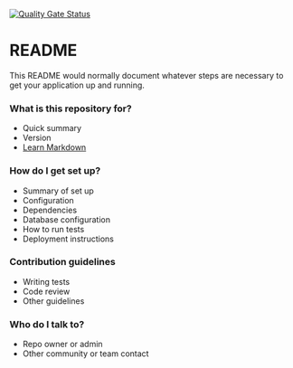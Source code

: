 [![Quality Gate Status](https://sonar.bavenir.eu/api/project_badges/measure?project=auroral-js-gateway&metric=alert_status&token=squ_209c86b285af7fe433b94e069c3b5794302fe13b)](https://sonar.bavenir.eu/dashboard?id=auroral-js-gateway)
# README #

This README would normally document whatever steps are necessary to get your application up and running.

### What is this repository for? ###

* Quick summary
* Version
* [Learn Markdown](https://bitbucket.org/tutorials/markdowndemo)

### How do I get set up? ###

* Summary of set up
* Configuration
* Dependencies
* Database configuration
* How to run tests
* Deployment instructions

### Contribution guidelines ###

* Writing tests
* Code review
* Other guidelines

### Who do I talk to? ###

* Repo owner or admin
* Other community or team contact